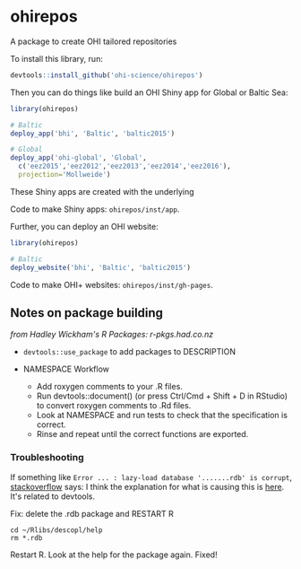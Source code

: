# ohirepos
A package to create OHI tailored repositories

To install this library, run:

```r
devtools::install_github('ohi-science/ohirepos')
```

Then you can do things like build an OHI Shiny app for Global or Baltic Sea:

```r
library(ohirepos)

# Baltic
deploy_app('bhi', 'Baltic', 'baltic2015')

# Global
deploy_app('ohi-global', 'Global',
  c('eez2015','eez2012','eez2013','eez2014','eez2016'),
  projection='Mollweide')
```

These Shiny apps are created with the underlying 

Code to make Shiny apps: `ohirepos/inst/app`. 

Further, you can deploy an OHI website: 
```r
library(ohirepos)

# Baltic
deploy_website('bhi', 'Baltic', 'baltic2015')
```

Code to make OHI+ websites: `ohirepos/inst/gh-pages`. 


## Notes on package building
*from Hadley Wickham's R Packages: r-pkgs.had.co.nz*

- `devtools::use_package` to add packages to DESCRIPTION

- NAMESPACE Workflow
    - Add roxygen comments to your .R files.
    - Run devtools::document() (or press Ctrl/Cmd + Shift + D in RStudio) to convert roxygen comments to .Rd files.
    - Look at NAMESPACE and run tests to check that the specification is correct.
    - Rinse and repeat until the correct functions are exported.


### Troubleshooting

If something like `Error ... : lazy-load database '.......rdb' is corrupt`, [stackoverflow](http://stackoverflow.com/questions/30424608/error-in-fetchkey-lazy-load-database) says:
I think the explanation for what is causing this is [here](https://github.com/hadley/devtools/pull/1001). It's related to devtools.

Fix: delete the .rdb package and RESTART R

```
cd ~/Rlibs/descopl/help
rm *.rdb
```
Restart R. Look at the help for the package again. Fixed!
